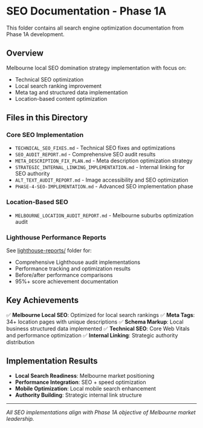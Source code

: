 # SEO Documentation - Phase 1A

This folder contains all search engine optimization documentation from Phase 1A development.

## Overview

Melbourne local SEO domination strategy implementation with focus on:
- Technical SEO optimization
- Local search ranking improvement
- Meta tag and structured data implementation
- Location-based content optimization

## Files in this Directory

### Core SEO Implementation
- `TECHNICAL_SEO_FIXES.md` - Technical SEO fixes and optimizations
- `SEO_AUDIT_REPORT.md` - Comprehensive SEO audit results
- `META_DESCRIPTION_FIX_PLAN.md` - Meta description optimization strategy
- `STRATEGIC_INTERNAL_LINKING_IMPLEMENTATION.md` - Internal linking for SEO authority
- `ALT_TEXT_AUDIT_REPORT.md` - Image accessibility and SEO optimization
- `PHASE-4-SEO-IMPLEMENTATION.md` - Advanced SEO implementation phase

### Location-Based SEO
- `MELBOURNE_LOCATION_AUDIT_REPORT.md` - Melbourne suburbs optimization audit

### Lighthouse Performance Reports
See [lighthouse-reports/](./lighthouse-reports/) folder for:
- Comprehensive Lighthouse audit implementations
- Performance tracking and optimization results
- Before/after performance comparisons
- 95%+ score achievement documentation

## Key Achievements

✅ **Melbourne Local SEO**: Optimized for local search rankings
✅ **Meta Tags**: 34+ location pages with unique descriptions
✅ **Schema Markup**: Local business structured data implemented
✅ **Technical SEO**: Core Web Vitals and performance optimization
✅ **Internal Linking**: Strategic authority distribution

## Implementation Results

- **Local Search Readiness**: Melbourne market positioning
- **Performance Integration**: SEO + speed optimization
- **Mobile Optimization**: Local mobile search enhancement
- **Authority Building**: Strategic internal link structure

---

*All SEO implementations align with Phase 1A objective of Melbourne market leadership.*